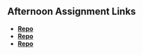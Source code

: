 ## Afternoon Assignment Links

* **[Repo](https://github.com/LanceFontanilla/chores)**
* **[Repo](https://github.com/LanceFontanilla/cSharpGregsList)**
* **[Repo](https://github.com/LanceFontanilla/<ASSIGNMENT_REPO>)**

